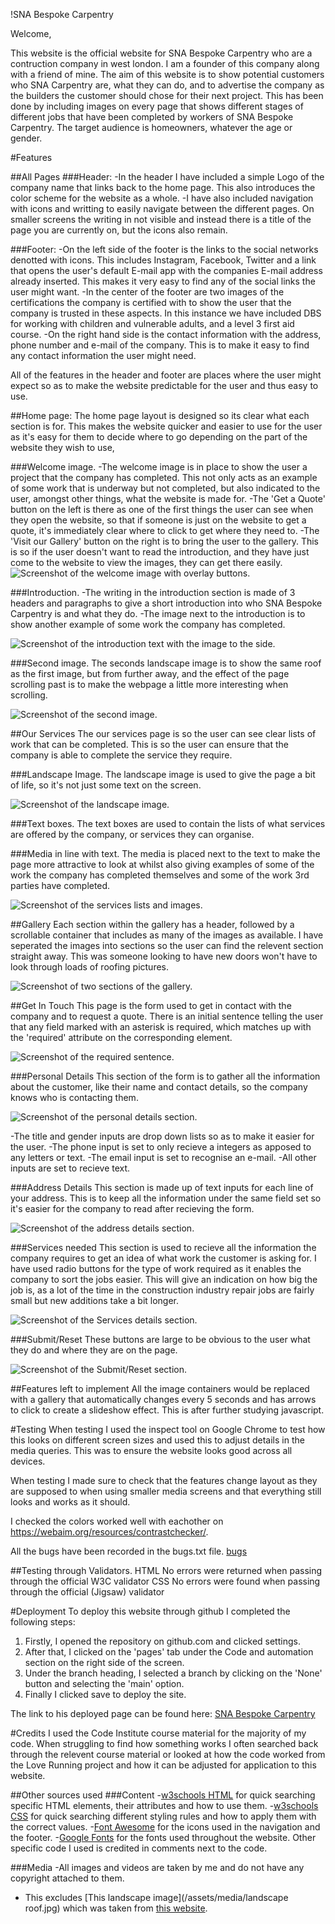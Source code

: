 !SNA Bespoke Carpentry

Welcome,

This website is the official website for SNA Bespoke Carpentry who are a contruction company in west london. I am a founder of this company along with a friend of mine. The aim of this website is to show potential customers who SNA Carpentry are, what they can do, and to advertise the company as the builders the customer should chose for their next project. This has been done by including images on every page that shows different stages of different jobs that have been completed by workers of SNA Bespoke Carpentry. The target audience is homeowners, whatever the age or gender.

#Features

##All Pages
###Header:
-In the header I have included a simple Logo of the company name that links back to the home page. This also introduces the color scheme for the website as a whole.
-I have also included navigation with icons and writting to easily navigate between the different pages. On smaller screens the writing in not visible and instead there is a title of the page you are currently on, but the icons also remain.

###Footer:
-On the left side of the footer is the links to the social networks denotted with icons. This includes Instagram, Facebook, Twitter and a link that opens the user's default E-mail app with the companies E-mail address already inserted. This makes it very easy to find any of the social links the user might want.
-In the center of the footer are two images of the certifications the company is certified with to show the user that the company is trusted in these aspects. In this instance we have included DBS for working with children and vulnerable adults, and a level 3 first aid course.
-On the right hand side is the contact information with the address, phone number and e-mail of the company. This is to make it easy to find any contact information the user might need.

All of the features in the header and footer are places where the user might expect so as to make the website predictable for the user and thus easy to use.

##Home page:
The home page layout is designed so its clear what each section is for. This makes the website quicker and easier to use for the user as it's easy for them to decide where to go depending on the part of the website they wish to use,

###Welcome image.
-The welcome image is in place to show the user a project that the company has completed. This not only acts as an example of some work that is underway but not completed, but also indicated to the user, amongst other things, what the website is made for.
-The 'Get a Quote' button on the left is there as one of the first things the user can see when they open the website, so that if someone is just on the website to get a quote, it's immediately clear where to click to get where they need to.
-The 'Visit our Gallery' button on the right is to bring the user to the gallery. This is so if the user doesn't want to read the introduction, and they have just come to the website to view the images, they can get there easily.
![Screenshot of the welcome image with overlay buttons.](/README/screenshots/welcome-picture.jpg)

###Introduction.
-The writing in the introduction section is made of 3 headers and paragraphs to give a short introduction into who SNA Bespoke Carpentry is and what they do.
-The image next to the introduction is to show another example of some work the company has completed.

![Screenshot of the introduction text with the image to the side.](/README/screenshots/intro.jpg)

###Second image.
The seconds landscape image is to show the same roof as the first image, but from further away, and the effect of the page scrolling past is to make the webpage a little more interesting when scrolling.

![Screenshot of the second image.](/README/screenshots/second-image.jpg)

##Our Services
The our services page is so the user can see clear lists of work that can be completed. This is so the user can ensure that the company is able to complete the service they require.

###Landscape Image.
The landscape image is used to give the page a bit of life, so it's not just some text on the screen.

![Screenshot of the landscape image.](/README/screenshots/landscape-image.jpg)

###Text boxes.
The text boxes are used to contain the lists of what services are offered by the company, or services they can organise.

###Media in line with text.
The media is placed next to the text to make the page more attractive to look at whilst also giving examples of some of the work the company has completed themselves and some of the work 3rd parties have completed.

![Screenshot of the services lists and images.](/README/screenshots/text-and-image.jpg)

##Gallery
Each section within the gallery has a header, followed by a scrollable container that includes as many of the images as available. I have seperated the images into sections so the user can find the relevent section straight away. This was someone looking to have new doors won't have to look through loads of roofing pictures.

![Screenshot of two sections of the gallery.](/README/screenshots/gallery.jpg)

##Get In Touch
This page is the form used to get in contact with the company and to request a quote. There is an initial sentence telling the user that any field marked with an asterisk is required, which matches up with the 'required' attribute on the corresponding element.

![Screenshot of the required sentence.](/README/screenshots/required.jpg)

###Personal Details
This section of the form is to gather all the information about the customer, like their name and contact details, so the company knows who is contacting them. 

![Screenshot of the personal details section.](/README/screenshots/personal-details.jpg)

-The title and gender inputs are drop down lists so as to make it easier for the user.
-The phone input is set to only recieve a integers as apposed to any letters or text.
-The email input is set to recognise an e-mail.
-All other inputs are set to recieve text.

###Address Details
This section is made up of text inputs for each line of your address. This is to keep all the information under the same field set so it's easier for the company to read after recieving the form.

![Screenshot of the address details section.](/README/screenshots/address.jpg)

###Services needed
This section is used to recieve all the information the company requires to get an idea of what work the customer is asking for. I have used radio buttons for the type of work required as it enables the company to sort the jobs easier. This will give an indication on how big the job is, as a lot of the time in the construction industry repair jobs are fairly small but new additions take a bit longer.

![Screenshot of the Services details section.](/README/screenshots/services.jpg)

###Submit/Reset
These buttons are large to be obvious to the user what they do and where they are on the page.

![Screenshot of the Submit/Reset section.](/README/screenshots/submit-reset.jpg)

##Features left to implement
All the image containers would be replaced with a gallery that automatically changes every 5 seconds and has arrows to click to create a slideshow effect. This is after further studying javascript.

#Testing
When testing I used the inspect tool on Google Chrome to test how this looks on different screen sizes and used this to adjust details in the media queries. This was to ensure the website looks good across all devices.

When testing I made sure to check that the features change layout as they are supposed to when using smaller media screens and that everything still looks and works as it should.

I checked the colors worked well with eachother on https://webaim.org/resources/contrastchecker/.

All the bugs have been recorded in the bugs.txt file. [bugs](/bugs.txt)

##Testing through Validators.
HTML
No errors were returned when passing through the official W3C validator
CSS
No errors were found when passing through the official (Jigsaw) validator

#Deployment
To deploy this website through github I completed the following steps:
1. Firstly, I opened the repository on github.com and clicked settings.
2. After that, I clicked on the 'pages' tab under the Code and automation section on the right side of the screen.
3. Under the branch heading, I selected a branch by clicking on the 'None' button and selecting the 'main' option.
4. Finally I clicked save to deploy the site.

The link to his deployed page can be found here: [SNA Bespoke Carpentry](https://antonychalks.github.io/SNACarpentry/)

#Credits
I used the Code Institute course material for the majority of my code. When struggling to find how something works I often searched back through the relevent course material or looked at how the code worked from the Love Running project and how it can be adjusted for application to this website.

##Other sources used
###Content
-[w3schools HTML](https://www.w3schools.com/html/) for quick searching specific HTML elements, their attributes and how to use them.
-[w3schools CSS](https://www.w3schools.com/CSS/) for quick searching different styling rules and how to apply them with the correct values.
-[Font Awesome](https://fontawesome.com/) for the icons used in the navigation and the footer.
-[Google Fonts](https://fonts.google.com/) for the fonts used throughout the website.
Other specific code I used is credited in comments next to the code.

###Media
-All images and videos are taken by me and do not have any copyright attached to them.
- This excludes [This landscape image](/assets/media/landscape roof.jpg) which was taken from [this website](https://www.pexels.com/photo/brown-concrete-roofs-925684/).